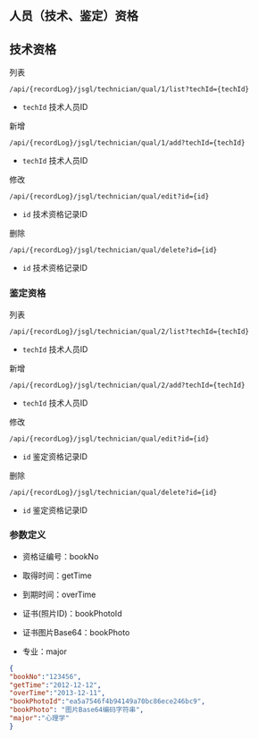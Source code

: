 ## 人员（技术、鉴定）资格

## 技术资格

列表 

```
/api/{recordLog}/jsgl/technician/qual/1/list?techId={techId}
```

* `techId` 技术人员ID 

新增 

```
/api/{recordLog}/jsgl/technician/qual/1/add?techId={techId}
```

* `techId` 技术人员ID 

修改 

```
/api/{recordLog}/jsgl/technician/qual/edit?id={id}
```

* `id` 技术资格记录ID

删除 

```
/api/{recordLog}/jsgl/technician/qual/delete?id={id}
```

* `id` 技术资格记录ID

### 鉴定资格

列表

```
/api/{recordLog}/jsgl/technician/qual/2/list?techId={techId}
```

* `techId` 技术人员ID

新增 

```
/api/{recordLog}/jsgl/technician/qual/2/add?techId={techId}
```

* `techId` 技术人员ID

修改 

```
/api/{recordLog}/jsgl/technician/qual/edit?id={id}
```

* `id` 鉴定资格记录ID

删除 

```
/api/{recordLog}/jsgl/technician/qual/delete?id={id}
```

* `id` 鉴定资格记录ID

### 参数定义

* 资格证编号：bookNo

* 取得时间：getTime

* 到期时间：overTime

* 证书(照片ID)：bookPhotoId

* 证书图片Base64：bookPhoto

* 专业：major

```json
{
"bookNo":"123456",
"getTime":"2012-12-12",
"overTime":"2013-12-11",
"bookPhotoId":"ea5a7546f4b94149a70bc86ece246bc9",
"bookPhoto": "图片Base64编码字符串",
"major":"心理学"
}
```


